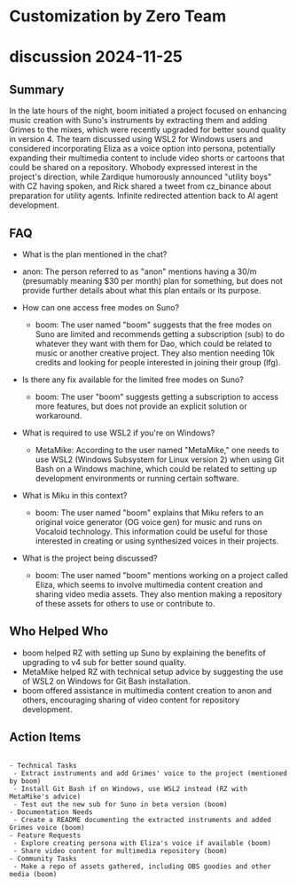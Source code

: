 # Customization by Zero Team

# discussion 2024-11-25

## Summary
 In the late hours of the night, boom initiated a project focused on enhancing music creation with Suno's instruments by extracting them and adding Grimes to the mixes, which were recently upgraded for better sound quality in version 4. The team discussed using WSL2 for Windows users and considered incorporating Eliza as a voice option into persona, potentially expanding their multimedia content to include video shorts or cartoons that could be shared on a repository. Whobody expressed interest in the project's direction, while Zardique humorously announced "utility boys" with CZ having spoken, and Rick shared a tweet from cz_binance about preparation for utility agents. Infinite redirected attention back to AI agent development.

## FAQ
 - What is the plan mentioned in the chat?
  - anon: The person referred to as "anon" mentions having a 30/m (presumably meaning $30 per month) plan for something, but does not provide further details about what this plan entails or its purpose.

- How can one access free modes on Suno?
  - boom: The user named "boom" suggests that the free modes on Suno are limited and recommends getting a subscription (sub) to do whatever they want with them for Dao, which could be related to music or another creative project. They also mention needing 10k credits and looking for people interested in joining their group (lfg).

- Is there any fix available for the limited free modes on Suno?
  - boom: The user "boom" suggests getting a subscription to access more features, but does not provide an explicit solution or workaround.

- What is required to use WSL2 if you're on Windows?
  - MetaMike: According to the user named "MetaMike," one needs to use WSL2 (Windows Subsystem for Linux version 2) when using Git Bash on a Windows machine, which could be related to setting up development environments or running certain software.

- What is Miku in this context?
  - boom: The user named "boom" explains that Miku refers to an original voice generator (OG voice gen) for music and runs on Vocaloid technology. This information could be useful for those interested in creating or using synthesized voices in their projects.

- What is the project being discussed?
  - boom: The user named "boom" mentions working on a project called Eliza, which seems to involve multimedia content creation and sharing video media assets. They also mention making a repository of these assets for others to use or contribute to.

## Who Helped Who
 - boom helped RZ with setting up Suno by explaining the benefits of upgrading to v4 sub for better sound quality.
- MetaMike helped RZ with technical setup advice by suggesting the use of WSL2 on Windows for Git Bash installation.
- boom offered assistance in multimedia content creation to anon and others, encouraging sharing of video content for repository development.

## Action Items
 ```

- Technical Tasks
  - Extract instruments and add Grimes' voice to the project (mentioned by boom)
  - Install Git Bash if on Windows, use WSL2 instead (RZ with MetaMike's advice)
  - Test out the new sub for Suno in beta version (boom)
- Documentation Needs
  - Create a README documenting the extracted instruments and added Grimes voice (boom)
- Feature Requests
  - Explore creating persona with Eliza's voice if available (boom)
  - Share video content for multimedia repository (boom)
- Community Tasks
  - Make a repo of assets gathered, including OBS goodies and other media (boom)
```


